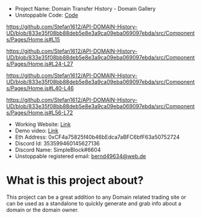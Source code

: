 


- Project Name: Domain Transfer History - Domain Gallery
- Unstoppable Code: [Code](https://github.com/Stefan1612/API-DOMAIN-History-UD/blob/master/src/Components/Pages/Home.js)

https://github.com/Stefan1612/API-DOMAIN-History-UD/blob/833e35f08bb88deb5e8e3a9ca09eba069097ebda/src/Components/Pages/Home.js#L15

https://github.com/Stefan1612/API-DOMAIN-History-UD/blob/833e35f08bb88deb5e8e3a9ca09eba069097ebda/src/Components/Pages/Home.js#L24-L27

https://github.com/Stefan1612/API-DOMAIN-History-UD/blob/833e35f08bb88deb5e8e3a9ca09eba069097ebda/src/Components/Pages/Home.js#L40-L46

https://github.com/Stefan1612/API-DOMAIN-History-UD/blob/833e35f08bb88deb5e8e3a9ca09eba069097ebda/src/Components/Pages/Home.js#L56-L72

- Working Website: [Link](https://resilient-pegasus-61c158.netlify.app)
- Demo video: [Link](https://www.youtube.com/watch?v=S8IbDdLNmk4)
- Eth Address: 0xCF4a75825f40b46bEdca7aBFC6bfF63a50752724
- Discord Id: 353599460145627136
- Discord Name: SimpleBlock#6604
- Unstoppable registered email: bernd49634@web.de

# What is this project about?
This project can be a great addition to any Domain related trading site or can be used as a standalone to quickly generate and grab info about a domain or the domain owner.
